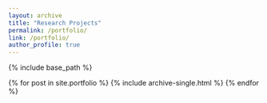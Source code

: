```yaml
---
layout: archive
title: "Research Projects"
permalink: /portfolio/
link: /portfolio/
author_profile: true
---
```


{% include base_path %}


{% for post in site.portfolio %}
  {% include archive-single.html %}
{% endfor %}

